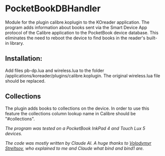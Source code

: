 # PocketBookDBHandler
Module for the plugin calibre.koplugin to the KOreader application. The program adds information about books sent via the Smart Device App protocol of the Calibre application to the PocketBook device database. This eliminates the need to reboot the device to find books in the reader's built-in library.

## Installation:
Add files pb-dp.lua and wireless.lua to the folder /applications/koreader/plugins/calibre.koplugin.
The original wireless.lua file should be replaced.

## Collections
The plugin adds books to collections on the device. In order to use this feature the collections column lookup name in Calibre should be "#collections".


*The program was tested on a PocketBook InkPad 4 and Touch Lux 5 devices.*

*The code was mostly written by Claude AI. A huge thanks to [Volodymyr Streltsov](https://github.com/VolodymyrStreltsov), who explained to me and Claude what bind and bind1 are.*

